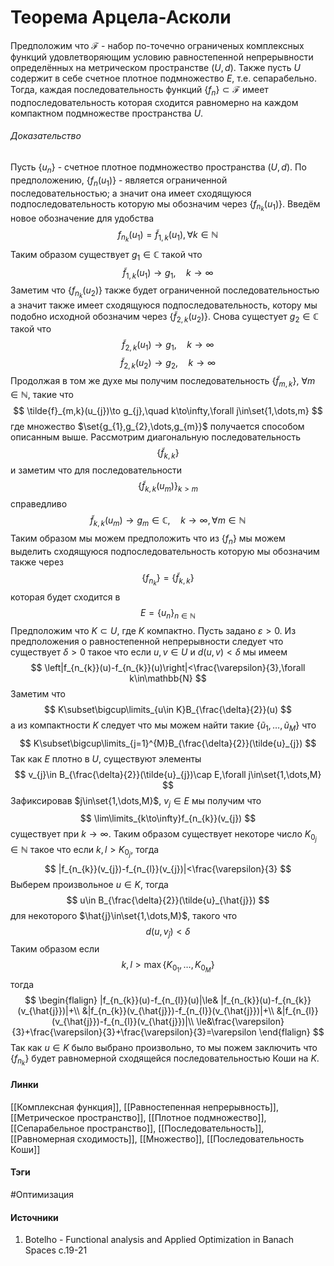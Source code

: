 # Теорема Арцела-Асколи
Предположим что $\mathcal{F}$ - набор по-точечно ограниченых комплексных функций удовлетворяющим условию равностепенной непрерывности определённых на метрическом пространстве $(U,d)$. Также пусть $U$ содержит в себе счетное плотное подмножество $E$, т.е. сепарабельно. Тогда, каждая последовательность функций $\{f_{n}\}\subset\mathcal{F}$ имеет подпоследовательность которая сходится равномерно на каждом компактном подмножестве пространства $U$.

###### Доказательство
Пусть $\{u_{n}\}$ - счетное плотное подмножество пространства $(U,d)$. По предположению, $\{f_{n}(u_{1})\}$ - является ограниченной последовательностью; а значит она имеет сходящуюся подпоследовательность которую мы обозначим через $\{f_{n_{k}}(u_{1})\}$. Введём новое обозначение для удобства
$$
f_{n_{k}}(u_{1})=\tilde{f}_{1,k}(u_{1}),\forall k\in\mathbb{N}
$$
Таким образом существует $g_{1}\in\mathbb{C}$ такой что
$$
\tilde{f}_{1,k}(u_{1})\to g_{1},\quad k\to\infty
$$
Заметим что $\{f_{n_{k}}(u_{2})\}$ также будет ограниченной последовательностью а значит также имеет сходящуюся подпоследовательность, котору мы подобно исходной обозначим через $\{\tilde{f}_{2,k}(u_{2})\}$. Снова сущестует $g_{2}\in\mathbb{C}$ такой что
$$
\tilde{f}_{2,k}(u_{1})\to g_{1},\quad k\to\infty
$$
$$
\tilde{f}_{2,k}(u_{2})\to g_{2},\quad k\to\infty
$$
Продолжая в том же духе мы получим последовательность $\left\{\tilde{f}_{m,k}\right\}$, $\forall m\in\mathbb{N}$, такие что
$$
\tilde{f}_{m,k}(u_{j})\to g_{j},\quad k\to\infty,\forall j\in\set{1,\dots,m}
$$
где множество $\set{g_{1},g_{2},\dots,g_{m}}$ получается способом описанным выше. Рассмотрим диагональную последовательность
$$
\left\{\tilde{f}_{k,k}\right\}
$$
и заметим что для последовательности
$$
\left\{\tilde{f}_{k,k}(u_{m})\right\}_{k>m}
$$
справедливо
$$
\tilde{f}_{k,k}(u_{m})\to g_{m}\in\mathbb{C},\quad k\to\infty,\forall m\in\mathbb{N}
$$
Таким образом мы можем предположить что из $\{f_{n}\}$ мы можем выделить сходящуюся подпоследовательность которую мы обозначим также через
$$
\{f_{n_{k}}\}=\{\tilde{f}_{k,k}\}
$$
которая будет сходится в
$$
E=\{u_{n}\}_{n\in\mathbb{N}}
$$
Предположим что $K\subset U$, где $K$ компактно. Пусть задано $\varepsilon>0$. Из предположения о равностепенной непрерывности следует что существует $\delta>0$ такое что если $u,v\in U$ и $d(u,v)<\delta$ мы имеем
$$
\left|f_{n_{k}}(u)-f_{n_{k}}(u)\right|<\frac{\varepsilon}{3},\forall k\in\mathbb{N}
$$
Заметим что
$$
K\subset\bigcup\limits_{u\in K}B_{\frac{\delta}{2}}(u)
$$
а из компактности $K$ следует что мы можем найти такие $\{\tilde{u}_{1},\dots,\tilde{u}_{M}\}$ что
$$
K\subset\bigcup\limits_{j=1}^{M}B_{\frac{\delta}{2}}(\tilde{u}_{j}) 
$$
Так как $E$ плотно в $U$, существуют элементы
$$
v_{j}\in B_{\frac{\delta}{2}}(\tilde{u}_{j})\cap E,\forall j\in\set{1,\dots,M}
$$
Зафиксировав $j\in\set{1,\dots,M}$, $v_{j}\in E$ мы получим что
$$
\lim\limits_{k\to\infty}f_{n_{k}}(v_{j})
$$
существует при $k\to\infty$. Таким образом существует некоторе число $K_{0_{j}}\in\mathbb{N}$ такое что если $k,l>K_{0_{j}}$, тогда
$$
|f_{n_{k}}(v_{j})-f_{n_{l}}(v_{j})|<\frac{\varepsilon}{3}
$$
Выберем произвольное $u\in K$, тогда
$$
u\in B_{\frac{\delta}{2}}(\tilde{u}_{\hat{j}})
$$
для некоторого $\hat{j}\in\set{1,\dots,M}$, такого что
$$
d(u,v_{\hat{j}})<\delta
$$
Таким образом если
$$
k,l>\max\{K_{0_{1}},\dots,K_{0_{M}}\}
$$
тогда
$$
\begin{flalign}
|f_{n_{k}}(u)-f_{n_{l}}(u)|\le& |f_{n_{k}}(u)-f_{n_{k}}(v_{\hat{j}})|+\\
&|f_{n_{k}}(v_{\hat{j}})-f_{n_{l}}(v_{\hat{j}})|+\\
&|f_{n_{l}}(v_{\hat{j}})-f_{n_{l}}(v_{\hat{j}})|\\
\le&\frac{\varepsilon}{3}+\frac{\varepsilon}{3}+\frac{\varepsilon}{3}=\varepsilon
\end{flalign}
$$
Так как $u\in K$ было выбрано произвольно, то мы пожем заключить что $\{f_{n_{k}}\}$ будет равномерной сходящейся последовательностью Коши на $K$.
#### Линки
 [[Комплексная функция]],
 [[Равностепенная непрерывность]],
 [[Метрическое пространство]],
 [[Плотное подмножество]],
 [[Сепарабельное пространство]],
 [[Последовательность]],
 [[Равномерная сходимость]],
 [[Множество]],
 [[Последовательность Коши]]
#### Тэги
 #Оптимизация 
#### Источники
1.  Botelho - Functional analysis and Applied Optimization in Banach Spaces с.19-21
